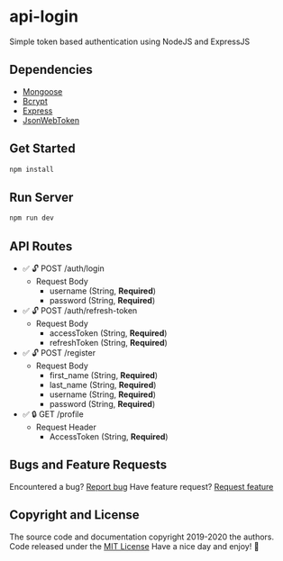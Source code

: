 # api-login

Simple token based authentication using NodeJS and ExpressJS

## Dependencies

- [Mongoose](https://mongoosejs.com)
- [Bcrypt](https://www.npmjs.com/package/bcrypt)
- [Express](https://expressjs.com)
- [JsonWebToken](https://www.npmjs.com/package/jsonwebtoken)

## Get Started

```bash
npm install
```

## Run Server

```bash
npm run dev
```

## API Routes

- :white_check_mark: :unlock: POST /auth/login
  - Request Body
    - username (String, **Required**)
    - password (String, **Required**)
- :white_check_mark: :unlock: POST /auth/refresh-token
  - Request Body
    - accessToken (String, **Required**)
    - refreshToken (String, **Required**)
- :white_check_mark: :unlock: POST /register
  - Request Body
    - first_name (String, **Required**)
    - last_name (String, **Required**)
    - username (String, **Required**)
    - password (String, **Required**)
- :white_check_mark: :lock: GET /profile
  - Request Header
    - AccessToken (String, **Required**)

## Bugs and Feature Requests

Encountered a bug? [Report bug](https://github.com/Ming-desu/api-login/issues/new?template=bug.md)
Have feature request? [Request feature](https://github.com/Ming-desu/api-login/issues/new?template=feature.md&labels=feature)

## Copyright and License

The source code and documentation copyright 2019-2020 the authors. Code released under the [MIT License](https://github.com/Ming-desu/api-login/blob/master/LICENSE)
Have a nice day and enjoy! :metal:
